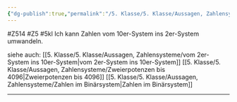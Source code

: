 ```yaml
---
{"dg-publish":true,"permalink":"/5. Klasse/5. Klasse/Aussagen, Zahlensysteme/vom 10er-System ins 2er-System/"}
---
```


#Z514 #Z5 #5kl
Ich kann Zahlen vom 10er-System ins 2er-System umwandeln.

siehe auch:
[[5. Klasse/5. Klasse/Aussagen, Zahlensysteme/vom 2er-System ins 10er-System\|vom 2er-System ins 10er-System]]
[[5. Klasse/5. Klasse/Aussagen, Zahlensysteme/Zweierpotenzen bis 4096\|Zweierpotenzen bis 4096]]
[[5. Klasse/5. Klasse/Aussagen, Zahlensysteme/Zahlen im Binärsystem\|Zahlen im Binärsystem]]
___
